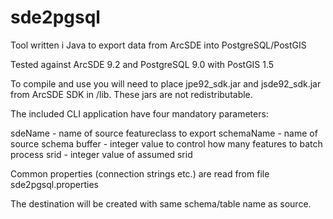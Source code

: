 sde2pgsql
=========

Tool written i Java to export data from ArcSDE into PostgreSQL/PostGIS

Tested against ArcSDE 9.2 and PostgreSQL 9.0 with PostGIS 1.5

To compile and use you will need to place jpe92_sdk.jar and jsde92_sdk.jar from 
ArcSDE SDK in /lib. These jars are not redistributable.

The included CLI application have four mandatory parameters:

sdeName    - name of source featureclass to export
schemaName - name of source schema
buffer     - integer value to control how many features to batch process
srid       - integer value of assumed srid

Common properties (connection strings etc.) are read from file sde2pgsql.properties 

The destination will be created with same schema/table name as source.